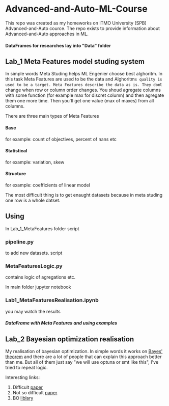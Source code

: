 # Advanced-and-Auto-ML-Course

This repo was created as my homeworks on ITMO University (SPB) Advanced-and-Auto cource.
The repo exists to provide information about Advanced-and-Auto approaches in ML.

#### DataFrames for researches lay into "Data" folder

## Lab_1 Meta Features model studing system

In simple words Meta Studing helps ML Engenier choose best alghoritm. In this task Meta Features are used to be the data and Alghoritm`s quality is used to be a target.
Meta Features describe the data as is. They don`t change when row or column order changes.
You shoud agregate columns with some function (for example max for discret column) and then agregate them one more time. Then you`ll get one value (max of maxes) from all columns.

There are three main types of Meta Features

#### Base
for example: count of objectives, percent of nans etc
#### Statistical
for example: variation, skew
#### Structure
for example: coefficients of linear model

The most difficult thing is to get enaught datasets because in meta studing one row is a whole datset.

## Using 

In Lab_1_MetaFeatures folder 
script 
### pipeline.py 
to add new datasets.
script
### MetaFeaturesLogic.py
contains logic of agregations etc.

In main folder
jupyter notebook 
### Lab1_MetaFeaturesRealisation.ipynb
you may watch the results
##### DataFrame with Meta Features and using examples

## Lab_2 Bayesian optimization realisation 

My realisation of bayesian optimization. In simple words it works on [Bayes' theorem](https://en.wikipedia.org/wiki/Bayes%27_theorem) and there are a lot of people that can explain this approach better than me. But all of them just say "we will use optuna or smt like this", I've tried to repeat logic.

Interesting links:
1) Difficult [paper](https://www.borealisai.com/research-blogs/tutorial-8-bayesian-optimization/)
2) Not so difficult [paper](https://towardsdatascience.com/bayesian-optimization-with-python-85c66df711ec)
3) BO [liblary](https://github.com/fmfn/BayesianOptimization?ysclid=la8k6idune791985485)
